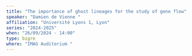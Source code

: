 ```yaml
---
title: "The importance of ghost lineages for the study of gene flow"
speaker: "Damien de Vienne "
affiliation: "Université Lyons 1, Lyon"
series: "2024-2025"
when: "26/09/2024 - 14:00"
type: bigre
where: "IMAG Auditorium "
---
```


